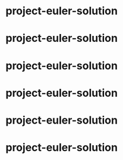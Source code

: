 # project-euler-solution
# project-euler-solution
# project-euler-solution
# project-euler-solution
# project-euler-solution
# project-euler-solution
